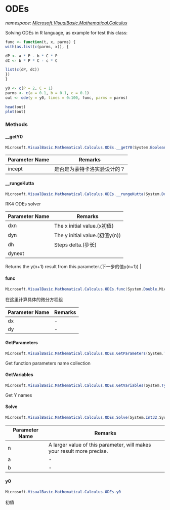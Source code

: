 ﻿# ODEs
_namespace: <a href="#" onClick="load('/docs/Microsoft.VisualBasic.Mathematical.Calculus/index.md')">Microsoft.VisualBasic.Mathematical.Calculus</a>_

Solving ODEs in R language, as example for test this class:
 
 ```R
 func <- function(t, x, parms) {
 with(as.list(c(parms, x)), {
 
 dP <- a * P - b * C * P
 dC <- b * P * C - c * C
 
 list(c(dP, dC))
 })
 }

 y0 <- c(P = 2, C = 1)
 parms <- c(a = 0.1, b = 0.1, c = 0.1)
 out <- ode(y = y0, times = 0:100, func, parms = parms)
 
 head(out)
 plot(out)
 ```



### Methods

#### __getY0
```csharp
Microsoft.VisualBasic.Mathematical.Calculus.ODEs.__getY0(System.Boolean)
```


|Parameter Name|Remarks|
|--------------|-------|
|incept|是否是为蒙特卡洛实验设计的？|


#### __rungeKutta
```csharp
Microsoft.VisualBasic.Mathematical.Calculus.ODEs.__rungeKutta(System.Double,Microsoft.VisualBasic.Mathematical.BasicR.Vector@,System.Double,Microsoft.VisualBasic.Mathematical.BasicR.Vector@)
```
RK4 ODEs solver

|Parameter Name|Remarks|
|--------------|-------|
|dxn|The x initial value.(x初值)|
|dyn|The y initial value.(初值y(n))|
|dh|Steps delta.(步长)|
|dynext|
 Returns the y(n+1) result from this parameter.(下一步的值y(n+1))
 |


#### func
```csharp
Microsoft.VisualBasic.Mathematical.Calculus.ODEs.func(System.Double,Microsoft.VisualBasic.Mathematical.BasicR.Vector@)
```
在这里计算具体的微分方程组

|Parameter Name|Remarks|
|--------------|-------|
|dx|-|
|dy|-|


#### GetParameters
```csharp
Microsoft.VisualBasic.Mathematical.Calculus.ODEs.GetParameters(System.Type)
```
Get function parameters name collection

#### GetVariables
```csharp
Microsoft.VisualBasic.Mathematical.Calculus.ODEs.GetVariables(System.Type)
```
Get Y names

#### Solve
```csharp
Microsoft.VisualBasic.Mathematical.Calculus.ODEs.Solve(System.Int32,System.Double,System.Double,System.Boolean)
```


|Parameter Name|Remarks|
|--------------|-------|
|n|A larger value of this parameter, will makes your result more precise.|
|a|-|
|b|-|


#### y0
```csharp
Microsoft.VisualBasic.Mathematical.Calculus.ODEs.y0
```
初值


